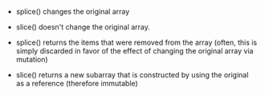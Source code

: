 
- splice() changes the original array 
- slice() doesn't change the original array.

- splice() returns the items that were removed from the array (often, this is simply discarded in favor of the effect of changing the original array via mutation)
- slice() returns a new subarray that is constructed by using the original as a reference (therefore immutable)
